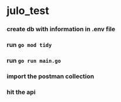 # julo_test

### create db with information in .env file
### run `go mod tidy`
### run `go run main.go`
### import the postman collection 
### hit the api
